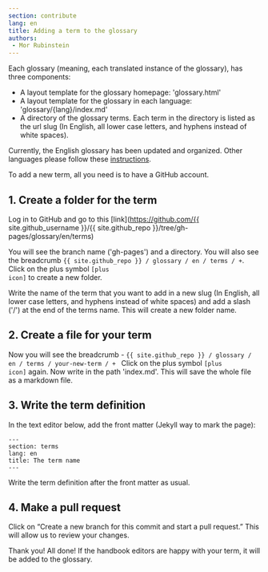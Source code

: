 ```yaml
---
section: contribute
lang: en
title: Adding a term to the glossary
authors:
 - Mor Rubinstein
---
```


<p class="lead">Each glossary (meaning, each translated instance of the glossary), has three components:</p>

* A layout template for the glossary homepage: 'glossary.html'
* A layout template for the glossary in each language: 'glossary/{lang}/index.md'
* A directory of the glossary terms. Each term in the directory is listed as the url slug (In English, all lower case letters, and hyphens instead of white spaces).

Currently, the English glossary has been updated and organized. Other languages please follow these [instructions](http://opendatahandbook.org/contribute/translate-glossary/).

To add a new term, all you need is to have a GitHub account.

## 1. Create a folder for the term

Log in to GitHub and go to this [link](https://github.com/{{ site.github_username }}/{{ site.github_repo }}/tree/gh-pages/glossary/en/terms)

You will see the branch name ('gh-pages') and a directory. You will also see the breadcrumb `{{ site.github_repo }} / glossary / en / terms / +`. Click on the plus symbol <code class="icon-plus"><span>[plus icon]</span></code> to create a new folder.

Write the name of the term that you want to add in a new slug (In English, all lower case letters, and hyphens instead of white spaces) and add a slash ('/') at the end of the terms name. This will create a new folder name.

## 2. Create a file for your term

Now you will see the breadcrumb - `{{ site.github_repo }} / glossary / en / terms / your-new-term / + ` Click on the plus symbol <code class="icon-plus"><span>[plus icon]</span></code> again. Now write in the path 'index.md'. This will save the whole file as a markdown file.

## 3. Write the term definition

In the text editor below, add the front matter (Jekyll way to mark the page):

    ---
    section: terms
    lang: en
    title: The term name
    ---

Write the term definition after the front matter as usual.

## 4. Make a pull request

Click on “Create a new branch for this commit and start a pull request.” This will allow us to review your changes.

Thank you! All done! If the handbook editors are happy with your term, it will be added to the glossary.
